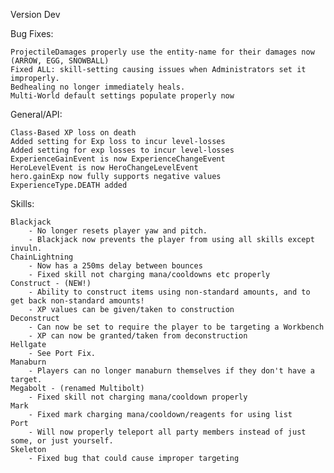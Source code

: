 Version Dev

Bug Fixes:

	ProjectileDamages properly use the entity-name for their damages now (ARROW, EGG, SNOWBALL)
	Fixed ALL: skill-setting causing issues when Administrators set it improperly.
	Bedhealing no longer immediately heals.
	Multi-World default settings populate properly now

General/API:

	Class-Based XP loss on death
	Added setting for Exp loss to incur level-losses
	Added setting for exp losses to incur level-losses
	ExperienceGainEvent is now ExperienceChangeEvent
	HeroLevelEvent is now HeroChangeLevelEvent
	hero.gainExp now fully supports negative values
	ExperienceType.DEATH added

Skills:

	Blackjack
		- No longer resets player yaw and pitch.
		- Blackjack now prevents the player from using all skills except invuln.
	ChainLightning
		- Now has a 250ms delay between bounces
		- Fixed skill not charging mana/cooldowns etc properly
	Construct - (NEW!)
		- Ability to construct items using non-standard amounts, and to get back non-standard amounts!
		- XP values can be given/taken to construction
	Deconstruct
		- Can now be set to require the player to be targeting a Workbench
		- XP can now be granted/taken from deconstruction
	Hellgate
		- See Port Fix.
	Manaburn
		- Players can no longer manaburn themselves if they don't have a target.
	Megabolt - (renamed Multibolt)
		- Fixed skill not charging mana/cooldown properly
	Mark
		- Fixed mark charging mana/cooldown/reagents for using list
	Port
		- Will now properly teleport all party members instead of just some, or just yourself.
	Skeleton
		- Fixed bug that could cause improper targeting